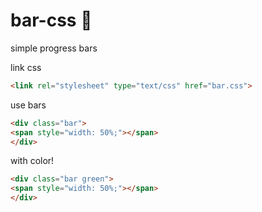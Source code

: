 bar-css :1234: 
=======

simple progress bars

link css
```html
<link rel="stylesheet" type="text/css" href="bar.css">
```
use bars
```html
<div class="bar">
<span style="width: 50%;"></span>
</div>
```
with color!
```html
<div class="bar green">
<span style="width: 50%;"></span>
</div>
```
